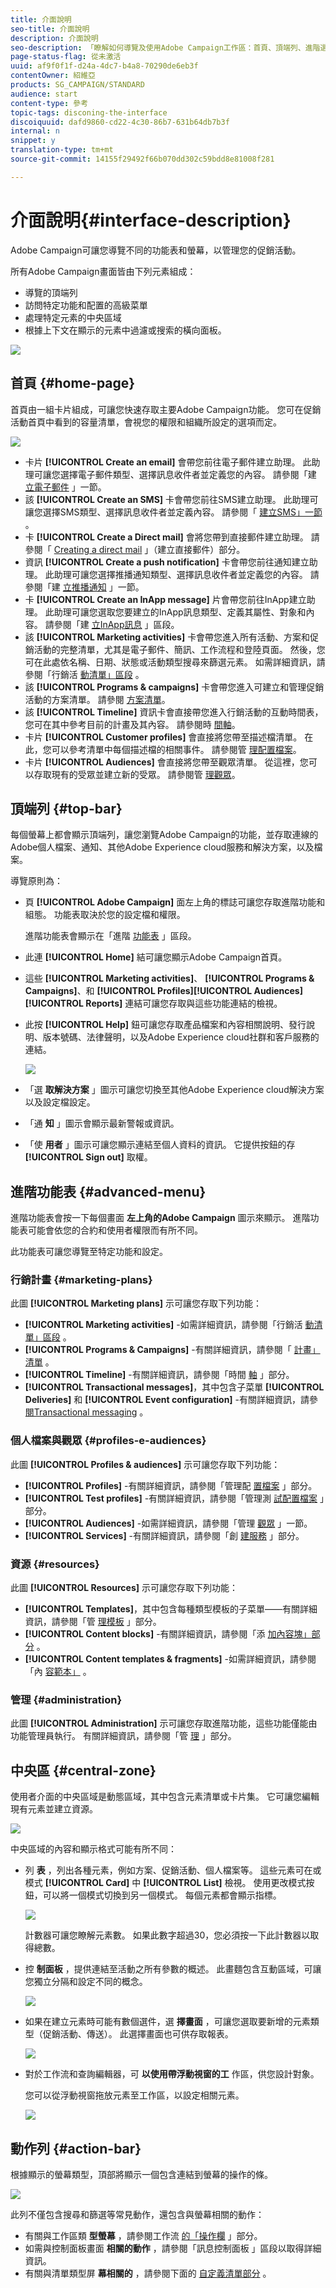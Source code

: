 ```yaml
---
title: 介面說明
seo-title: 介面說明
description: 介面說明
seo-description: 「瞭解如何導覽及使用Adobe Campaign工作區：首頁、頂端列、進階選單和動作列。」
page-status-flag: 從未激活
uuid: af9f0f1f-d24a-4dc7-b4a8-70290de6eb3f
contentOwner: 紹維亞
products: SG_CAMPAIGN/STANDARD
audience: start
content-type: 參考
topic-tags: disconing-the-interface
discoiquuid: dafd9860-cd22-4c30-86b7-631b64db7b3f
internal: n
snippet: y
translation-type: tm+mt
source-git-commit: 14155f29492f66b070dd302c59bdd8e81008f281

---
```



# 介面說明{#interface-description}

Adobe Campaign可讓您導覽不同的功能表和螢幕，以管理您的促銷活動。

所有Adobe Campaign畫面皆由下列元素組成：

* 導覽的頂端列
* 訪問特定功能和配置的高級菜單
* 處理特定元素的中央區域
* 根據上下文在顯示的元素中過濾或搜索的橫向面板。

![](assets/ux_interface_01.png)

## 首頁 {#home-page}

首頁由一組卡片組成，可讓您快速存取主要Adobe Campaign功能。 您可在促銷活動首頁中看到的容量清單，會視您的權限和組織所設定的選項而定。

![](assets/overview_home_page.png)

* 卡片 **[!UICONTROL Create an email]** 會帶您前往電子郵件建立助理。 此助理可讓您選擇電子郵件類型、選擇訊息收件者並定義您的內容。 請參閱「建 [立電子郵件](../../channels/using/creating-an-email.md) 」一節。
* 該 **[!UICONTROL Create an SMS]** 卡會帶您前往SMS建立助理。 此助理可讓您選擇SMS類型、選擇訊息收件者並定義內容。 請參閱「 [建立SMS」一節](../../channels/using/creating-an-sms-message.md) 。
* 卡 **[!UICONTROL Create a Direct mail]** 會將您帶到直接郵件建立助理。 請參閱「 [Creating a direct mail](../../channels/using/creating-the-direct-mail.md) 」（建立直接郵件）部分。
* 資訊 **[!UICONTROL Create a push notification]** 卡會帶您前往通知建立助理。 此助理可讓您選擇推播通知類型、選擇訊息收件者並定義您的內容。 請參閱「建 [立推播通知](../../channels/using/preparing-and-sending-a-push-notification.md) 」一節。
* 卡 **[!UICONTROL Create an InApp message]** 片會帶您前往InApp建立助理。 此助理可讓您選取您要建立的InApp訊息類型、定義其屬性、對象和內容。 請參閱「建 [立InApp訊息](../../channels/using/about-in-app-messaging.md) 」區段。
* 該 **[!UICONTROL Marketing activities]** 卡會帶您進入所有活動、方案和促銷活動的完整清單，尤其是電子郵件、簡訊、工作流程和登陸頁面。 然後，您可在此處依名稱、日期、狀態或活動類型搜尋來篩選元素。 如需詳細資訊，請參閱「行銷活 [動清單」區段](../../start/using/marketing-activities.md#about-marketing-activities) 。
* 該 **[!UICONTROL Programs & campaigns]** 卡會帶您進入可建立和管理促銷活動的方案清單。 請參閱 [方案清單](../../start/using/programs-and-campaigns.md#about-plans--programs-and-campaigns)。
* 該 **[!UICONTROL Timeline]** 資訊卡會直接帶您進入行銷活動的互動時間表，您可在其中參考目前的計畫及其內容。 請參閱時 [間軸](../../start/using/timeline.md)。
* 卡片 **[!UICONTROL Customer profiles]** 會直接將您帶至描述檔清單。 在此，您可以參考清單中每個描述檔的相關事件。 請參閱管 [理配置檔案](../../audiences/using/about-profiles.md)。
* 卡片 **[!UICONTROL Audiences]** 會直接將您帶至觀眾清單。 從這裡，您可以存取現有的受眾並建立新的受眾。 請參閱管 [理觀眾](../../audiences/using/about-audiences.md)。

## 頂端列 {#top-bar}

每個螢幕上都會顯示頂端列，讓您瀏覽Adobe Campaign的功能，並存取連線的Adobe個人檔案、通知、其他Adobe Experience cloud服務和解決方案，以及檔案。

導覽原則為：

* 頁 **[!UICONTROL Adobe Campaign]** 面左上角的標誌可讓您存取進階功能和組態。 功能表取決於您的設定檔和權限。

   進階功能表會顯示在「進階 [功能表](../../start/using/interface-description.md#advanced-menu) 」區段。

* 此連 **[!UICONTROL Home]** 結可讓您顯示Adobe Campaign首頁。
* 這些 **[!UICONTROL Marketing activities]**、 **[!UICONTROL Programs & Campaigns]**、和 **[!UICONTROL Profiles]****[!UICONTROL Audiences]****[!UICONTROL Reports]** 連結可讓您存取與這些功能連結的檢視。
* 此按 **[!UICONTROL Help]** 鈕可讓您存取產品檔案和內容相關說明、發行說明、版本號碼、法律聲明，以及Adobe Experience cloud社群和客戶服務的連結。

   ![](assets/ux_help.png)

* 「選 **取解決方案** 」圖示可讓您切換至其他Adobe Experience cloud解決方案以及設定檔設定。
* 「通 **知** 」圖示會顯示最新警報或資訊。
* 「使 **用者** 」圖示可讓您顯示連結至個人資料的資訊。 它提供按鈕的存 **[!UICONTROL Sign out]** 取權。

## 進階功能表 {#advanced-menu}

進階功能表會按一下每個畫面 **左上角的Adobe Campaign** 圖示來顯示。 進階功能表可能會依您的合約和使用者權限而有所不同。

此功能表可讓您導覽至特定功能和設定。

### 行銷計畫 {#marketing-plans}

此圖 **[!UICONTROL Marketing plans]** 示可讓您存取下列功能：

* **[!UICONTROL Marketing activities]** -如需詳細資訊，請參閱「行銷活 [動清單」區段](../../start/using/marketing-activities.md#about-marketing-activities) 。
* **[!UICONTROL Programs & Campaigns]** -有關詳細資訊，請參閱「 [計畫」清單](../../start/using/programs-and-campaigns.md#about-plans--programs-and-campaigns) 。
* **[!UICONTROL Timeline]** -有關詳細資訊，請參閱「時間 [軸](../../start/using/timeline.md) 」部分。
* **[!UICONTROL Transactional messages]**，其中包含子菜單 **[!UICONTROL Deliveries]** 和 **[!UICONTROL Event configuration]** -有關詳細資訊，請參 [閱Transactional messaging](../../channels/using/about-transactional-messaging.md) 。

### 個人檔案與觀眾 {#profiles-e-audiences}

此圖 **[!UICONTROL Profiles & audiences]** 示可讓您存取下列功能：

* **[!UICONTROL Profiles]** -有關詳細資訊，請參閱「管理配 [置檔案](../../audiences/using/about-profiles.md) 」部分。
* **[!UICONTROL Test profiles]** -有關詳細資訊，請參閱「管理測 [試配置檔案](../../sending/using/managing-test-profiles-and-sending-proofs.md#managing-test-profiles) 」部分。
* **[!UICONTROL Audiences]** -如需詳細資訊，請參閱「管理 [觀眾](../../audiences/using/about-audiences.md) 」一節。
* **[!UICONTROL Services]** -有關詳細資訊，請參閱「創 [建服務](../../audiences/using/creating-a-service.md) 」部分。

### 資源 {#resources}

此圖 **[!UICONTROL Resources]** 示可讓您存取下列功能：

* **[!UICONTROL Templates]**，其中包含每種類型模板的子菜單——有關詳細資訊，請參閱「管 [理模板](../../start/using/about-templates.md) 」部分。
* **[!UICONTROL Content blocks]** -有關詳細資訊，請參閱「添 [加內容塊」部分](../../designing/using/personalization.md#adding-a-content-block) 。
* **[!UICONTROL Content templates & fragments]** -如需詳細資訊，請參閱「內 [容範本」](../../designing/using/using-reusable-content.md#content-templates) 。

### 管理 {#administration}

此圖 **[!UICONTROL Administration]** 示可讓您存取進階功能，這些功能僅能由功能管理員執行。 有關詳細資訊，請參閱「管 [理](../../administration/using/about-administrating-adobe-campaign.md) 」部分。

## 中央區 {#central-zone}

使用者介面的中央區域是動態區域，其中包含元素清單或卡片集。 它可讓您編輯現有元素並建立資源。

![](assets/ux_genericscreen.png)

中央區域的內容和顯示格式可能有所不同：

* 列 **表** ，列出各種元素，例如方案、促銷活動、個人檔案等。 這些元素可在或模式 **[!UICONTROL Card]** 中 **[!UICONTROL List]** 檢視。 使用更改模式按鈕，可以將一個模式切換到另一個模式。 每個元素都會顯示指標。

   ![](assets/ux_liste.png)

   計數器可讓您瞭解元素數。 如果此數字超過30，您必須按一下此計數器以取得總數。

* 控 **制面板** ，提供連結至活動之所有參數的概述。 此畫麵包含互動區域，可讓您獨立分隔和設定不同的概念。

   ![](assets/ux_dashboard.png)

* 如果在建立元素時可能有數個選件，選 **擇畫面** ，可讓您選取要新增的元素類型（促銷活動、傳送）。 此選擇畫面也可供存取報表。

   ![](assets/ux_activityselection.png)

* 對於工作流和查詢編輯器，可 **以使用帶浮動視窗的工** 作區，供您設計對象。

   您可以從浮動視窗拖放元素至工作區，以設定相關元素。

   ![](assets/ux_workspace.png)

## 動作列 {#action-bar}

根據顯示的螢幕類型，頂部將顯示一個包含連結到螢幕的操作的條。

![](assets/actionbar.png)

此列不僅包含搜尋和篩選等常見動作，還包含與螢幕相關的動作：

* 有關與工作區類 **型螢幕** ，請參閱工作流 [的「操作欄](../../automating/using/workflow-interface.md#action-bar) 」部分。
* 如需與控制面板畫面 **相關的動作** ，請參閱「訊息控制面板 [](../../channels/using/message-dashboard.md) 」區段以取得詳細資訊。
* 有關與清單類型屏 **幕相關的** ，請參閱下面的 [自定義清單部分](../../start/using/customizing-lists.md) 。

